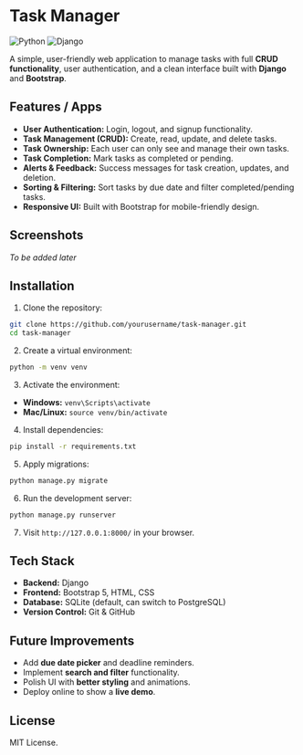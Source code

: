 
# Task Manager

![Python](https://img.shields.io/badge/Python-3.13-blue)
![Django](https://img.shields.io/badge/Django-5.2.5-green)


A simple, user-friendly web application to manage tasks with full **CRUD functionality**, user authentication, and a clean interface built with **Django** and **Bootstrap**.



## Features / Apps

- **User Authentication:** Login, logout, and signup functionality.  
- **Task Management (CRUD):** Create, read, update, and delete tasks.  
- **Task Ownership:** Each user can only see and manage their own tasks.  
- **Task Completion:** Mark tasks as completed or pending.  
- **Alerts & Feedback:** Success messages for task creation, updates, and deletion.  
- **Sorting & Filtering:** Sort tasks by due date and filter completed/pending tasks.  
- **Responsive UI:** Built with Bootstrap for mobile-friendly design.



## Screenshots

*To be added later*



## Installation

1. Clone the repository:

```bash
git clone https://github.com/yourusername/task-manager.git
cd task-manager
````

2. Create a virtual environment:

```bash
python -m venv venv
```

3. Activate the environment:

* **Windows:** `venv\Scripts\activate`
* **Mac/Linux:** `source venv/bin/activate`

4. Install dependencies:

```bash
pip install -r requirements.txt
```

5. Apply migrations:

```bash
python manage.py migrate
```

6. Run the development server:

```bash
python manage.py runserver
```

7. Visit `http://127.0.0.1:8000/` in your browser.



## Tech Stack

* **Backend:** Django
* **Frontend:** Bootstrap 5, HTML, CSS
* **Database:** SQLite (default, can switch to PostgreSQL)
* **Version Control:** Git & GitHub



## Future Improvements

* Add **due date picker** and deadline reminders.
* Implement **search and filter** functionality.
* Polish UI with **better styling** and animations.
* Deploy online to show a **live demo**.



## License

MIT License.



